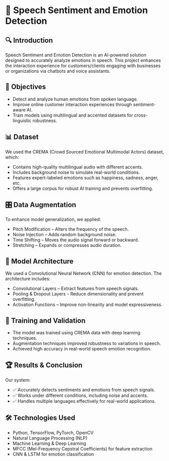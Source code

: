 # 📌 Speech Sentiment and Emotion Detection

## 🔍 Introduction
Speech Sentiment and Emotion Detection is an AI-powered solution designed to accurately analyze emotions in speech. This project enhances the interaction experience for customers/clients engaging with businesses or organizations via chatbots and voice assistants.

## 🎯 Objectives
  - Detect and analyze human emotions from spoken language.
  - Improve online customer interaction experiences through sentiment-aware AI.
  - Train models using multilingual and accented datasets for cross-linguistic robustness.
  
## 📊 Dataset
We used the CREMA (Crowd Sourced Emotional Multimodal Actors) dataset, which:
  - Contains high-quality multilingual audio with different accents.
  - Includes background noise to simulate real-world conditions.
  - Features expert-labeled emotions such as happiness, sadness, anger, etc.
  - Offers a large corpus for robust AI training and prevents overfitting.
  
## 🎛 Data Augmentation
To enhance model generalization, we applied:
  - Pitch Modification – Alters the frequency of the speech.
  - Noise Injection – Adds random background noise.
  - Time Shifting – Moves the audio signal forward or backward.
  - Stretching – Expands or compresses audio duration.
  
## 🧠 Model Architecture
We used a Convolutional Neural Network (CNN) for emotion detection. The architecture includes:
  - Convolutional Layers – Extract features from speech signals.
  - Pooling & Dropout Layers – Reduce dimensionality and prevent overfitting.
  - Activation Functions – Improve non-linearity and model expressiveness.
  
## 🚀 Training and Validation
  - The model was trained using CREMA data with deep learning techniques.
  - Augmentation techniques improved robustness to variations in speech.
  - Achieved high accuracy in real-world speech emotion recognition.
  
## 🏆 Results & Conclusion
Our system: 
- ✅ Accurately detects sentiments and emotions from speech signals.
- ✅ Works under different conditions, including noise and accents.
- ✅ Handles multiple languages effectively for real-world applications.

## 🛠 Technologies Used
- Python, TensorFlow, PyTorch, OpenCV
- Natural Language Processing (NLP)
- Machine Learning & Deep Learning
- MFCC (Mel-Frequency Cepstral Coefficients) for feature extraction
- CNN & LSTM for emotion classification
